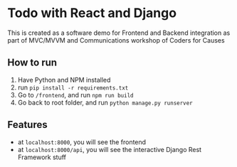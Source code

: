 # Todo with React and Django
This is created as a software demo for Frontend and Backend integration as part of MVC/MVVM and Communications workshop of Coders for Causes

## How to run

1. Have Python and NPM installed
2. run `pip install -r requirements.txt`
3. Go to `/frontend`, and run `npm run build`
4. Go back to root folder, and run `python manage.py runserver`

## Features

- at `localhost:8000`, you will see the frontend
- at `localhost:8000/api`, you will see the interactive Django Rest Framework stuff